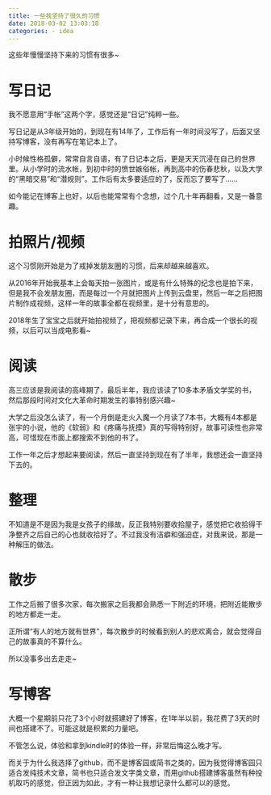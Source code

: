 ```yaml
---
title: 一些我坚持了很久的习惯
date: 2018-03-02 13:03:18
categories: - idea
---
```

这些年慢慢坚持下来的习惯有很多~

# 写日记

我不愿意用“手帐”这两个字，感觉还是“日记”纯粹一些。

写日记是从3年级开始的，到现在有14年了，工作后有一年时间没写了，后面又坚持写博客，没有再写在笔记本上了。

小时候性格孤僻，常常自言自语，有了日记本之后，更是天天沉浸在自己的世界里。从小学时的流水帐，到初中时的愤世嫉俗帐，再到高中的伤春悲秋，以及大学的“黑暗交易”和“潜规则”。工作后有太多要适应的了，反而忘了要写了……

如今能记在博客上也好，以后也能常常有个念想，过个几十年再翻看，又是一番意趣。

# 拍照片/视频

这个习惯刚开始是为了戒掉发朋友圈的习惯，后来却越来越喜欢。

从2016年开始我基本上会每天拍一张图片，或是有什么特殊的纪念也是拍下来，但是我不会发朋友圈，而是每过一个月就把图片上传到云盘里，然后一年之后把图片制作成视频，这样一年的故事全都在视频里，是十分有意思的。

2018年生了宝宝之后就开始拍视频了，把视频都记录下来，再合成一个很长的视频，以后可以当成电影看~

# 阅读

高三应该是我阅读的高峰期了，最后半年，我应该读了10多本矛盾文学奖的书，然后那段时间对文化大革命时期发生的事特别感兴趣~

大学之后没怎么读了，有一个月倒是走火入魔一个月读了7本书，大概有4本都是张宇的小说，他的《软弱》和《疼痛与抚摸》真的写得特别好，故事可读性也非常高，可惜现在市面上都搜索不到他的书了。

工作一年之后才想起来要阅读，然后一直坚持到现在有了半年，我想还会一直坚持下去的。

# 整理

不知道是不是因为我是女孩子的缘故，反正我特别要收拾屋子，感觉把它收拾得干净整齐之后自己的心也就收拾好了。不过我没有洁癖和强迫症，对我来说，那是一种解压的做法。

# 散步

工作之后搬了很多次家，每次搬家之后我都会熟悉一下附近的环境，把附近能散步的地方都走一走。

正所谓“有人的地方就有世界”，每次散步的时候看到别人的悲欢离合，就会觉得自己的故事真的不算什么。

所以没事多出去走走~

# 写博客

大概一个星期前只花了3个小时就搭建好了博客，在1年半以前，我花费了3天的时间也搭建不了。可能这就是积累的力量吧。

不管怎么说，体验和拿到kindle时的体验一样，非常后悔这么晚才写。

而关于为什么我选择了github，而不是博客园或简书之类的，因为我觉得博客园只适合发纯技术文章，简书也只适合发文字类文章，而用github搭建博客虽然有种投机取巧的感觉，但正因为如此，才有一种让我想记录什么都可以的感觉。

